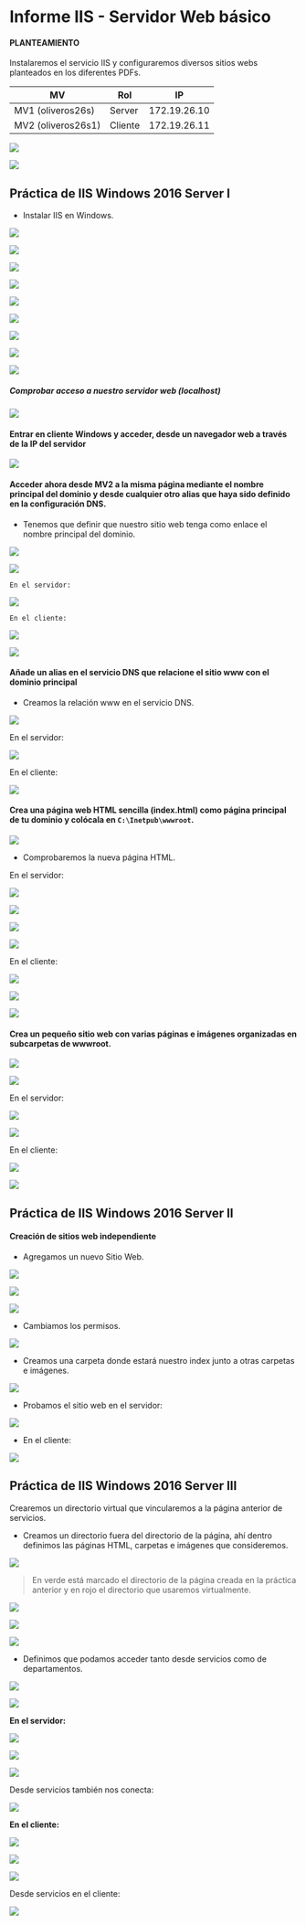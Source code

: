 # Informe IIS - Servidor Web básico

#### PLANTEAMIENTO

Instalaremos el servicio IIS y configuraremos diversos sitios webs planteados en los diferentes PDFs.

| MV  | Rol  | IP  |
|---|---|---|
| MV1 (oliveros26s)  |Server   |172.19.26.10   |
| MV2 (oliveros26s1)  |  Cliente | 172.19.26.11  |

![](img/018.png)

![](img/020.png)

## Práctica de IIS Windows 2016 Server I

- Instalar IIS en Windows.

![](img/001.png)

![](img/002.png)

![](img/003.png)

![](img/004.png)

![](img/005.png)

![](img/006.png)

![](img/007.png)

![](img/008.png)

![](img/009.png)

##### Comprobar acceso a nuestro servidor web (localhost)

![](img/010.png)

#### Entrar en cliente Windows y acceder, desde un navegador web a través de la IP del servidor

![](img/019.png)

#### Acceder ahora desde MV2 a la misma página mediante el nombre principal del dominio y desde cualquier otro alias que haya sido definido en la configuración DNS.

- Tenemos que definir que nuestro sitio web tenga como enlace el nombre principal del dominio.

![](img/012.png)

![](img/013.png)

`En el servidor:`

![](img/014.png)

`En el cliente:`

![](img/021.png)

![](img/022.png)

#### Añade un alias en el servicio DNS que relacione el sitio www con el dominio principal

- Creamos la relación www en el servicio DNS.

![](img/011.png)

En el servidor:

![](img/015.png)

En el cliente:

![](img/023.png)

#### Crea una página web HTML sencilla (index.html) como página principal de tu dominio y colócala en `C:\Inetpub\wwwroot`.

![](img/025.png)

- Comprobaremos la nueva página HTML.

En el servidor:

![](img/028.png)

![](img/029.png)

![](img/030.png)

![](img/031.png)

En el cliente:

![](img/032.png)

![](img/033.png)

![](img/034.png)

#### Crea un pequeño sitio web con varias páginas e imágenes organizadas en subcarpetas de wwwroot.

![](img/037.png)

![](img/038.png)

En el servidor:

![](img/039.png)

![](img/040.png)

En el cliente:

![](img/041.png)

![](img/042.png)

## Práctica de IIS Windows 2016 Server II

#### Creación de sitios web independiente

- Agregamos un nuevo Sitio Web.

![](img/044.png)

![](img/051.png)

![](img/050.png)

- Cambiamos los permisos.

![](img/052.png)

- Creamos una carpeta donde estará nuestro index junto a otras carpetas e imágenes.

![](img/047.png)

- Probamos el sitio web en el servidor:

![](img/053.png)

- En el cliente:

![](img/054.png)

## Práctica de IIS Windows 2016 Server III

 Crearemos un directorio virtual que vincularemos a la página anterior de servicios.

 - Creamos un directorio fuera del directorio de la página, ahí dentro definimos las páginas HTML, carpetas e imágenes que consideremos.

![](img/057.png)
> En verde está marcado el directorio de la página creada en la práctica anterior y en rojo el directorio que usaremos virtualmente.

![](img/056.png)

![](img/059.png)

![](img/060.png)

- Definimos que podamos acceder tanto desde servicios como de departamentos.

![](img/061.png)

![](img/062.png)

**En el servidor:**

![](img/064.png)

![](img/065.png)

![](img/066.png)

Desde servicios también nos conecta:

![](img/067.png)

**En el cliente:**

![](img/068.png)

![](img/069.png)

![](img/070.png)

Desde servicios en el cliente:

![](img/071.png)
